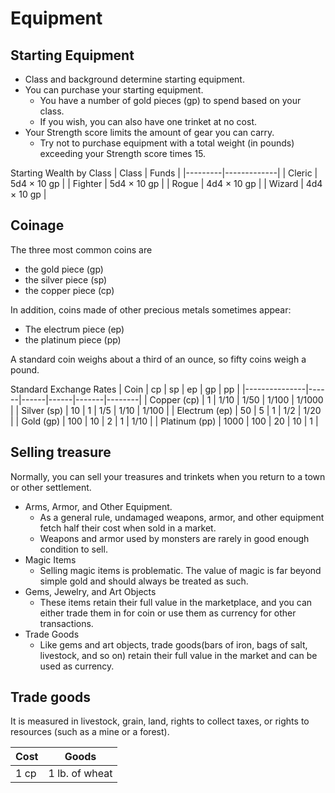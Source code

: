 # Equipment
## Starting Equipment
- Class and background determine starting equipment.
- You can purchase your starting equipment.
    - You have a number of gold pieces (gp) to spend based on your class.
    - If you wish, you can also have one trinket at no cost.
- Your Strength score limits the amount of gear you can carry.
    - Try not to purchase equipment with a total weight (in pounds) exceeding your Strength score times 15.

Starting Wealth by Class
| Class   | Funds       |
|---------|-------------|
| Cleric  | 5d4 × 10 gp |
| Fighter | 5d4 × 10 gp |
| Rogue   | 4d4 × 10 gp |
| Wizard  | 4d4 × 10 gp |

## Coinage
The three most common coins are
- the gold piece (gp)
- the silver piece (sp)
- the copper piece (cp)

In addition, coins made of other precious metals sometimes appear:
- The electrum piece (ep)
- the platinum piece (pp)

A standard coin weighs about a third of an ounce, so fifty coins weigh a pound.

Standard Exchange Rates
| Coin          |  cp  |  sp  |  ep  |  gp   |   pp   |
|---------------|------|------|------|-------|--------|
| Copper (cp)   |    1 | 1/10 | 1/50 | 1/100 | 1/1000 |
| Silver (sp)   |   10 |    1 |  1/5 |  1/10 |  1/100 |
| Electrum (ep) |   50 |    5 |    1 |   1/2 |   1/20 |
| Gold (gp)     |  100 |   10 |    2 |     1 |   1/10 |
| Platinum (pp) | 1000 |  100 |   20 |    10 |      1 |

## Selling treasure
Normally, you can sell your treasures and trinkets when you return to a town or other settlement.
- Arms, Armor, and Other Equipment.
    - As a general rule, undamaged weapons, armor, and other equipment fetch half their cost when sold in a market.
    - Weapons and armor used by monsters are rarely in good enough condition to sell.
- Magic Items
    - Selling magic items is problematic. The value of magic is far beyond simple gold and should always be treated as such.
- Gems, Jewelry, and Art Objects
    - These items retain their full value in the marketplace, and you can either trade them in for coin or use them as currency for other transactions.
- Trade Goods
    - Like gems and art objects, trade goods(bars of iron, bags of salt, livestock, and so on)
    retain their full value in the market and can be used as currency.

## Trade goods
It is measured in livestock, grain, land, rights to collect taxes, or rights to resources (such as a mine or a forest).

| Cost | Goods |
|------|-------|
| 1 cp | 1 lb. of wheat |
